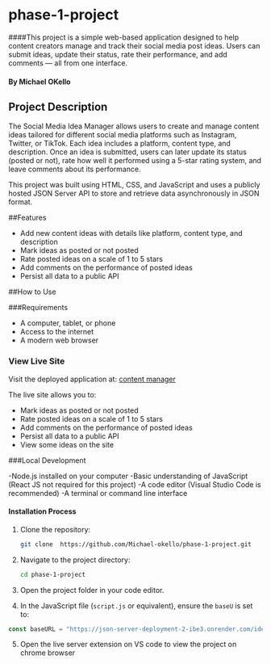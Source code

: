# phase-1-project

####This project is a simple web-based application designed to help content creators manage and track their social media post ideas. Users can submit ideas, update their status, rate their performance, and add comments — all from one interface.

#### By **Michael OKello**

## Project Description

The Social Media Idea Manager allows users to create and manage content ideas tailored for different social media platforms such as Instagram, Twitter, or TikTok. Each idea includes a platform, content type, and description. Once an idea is submitted, users can later update its status (posted or not), rate how well it performed using a 5-star rating system, and leave comments about its performance.

This project was built using HTML, CSS, and JavaScript and uses a publicly hosted JSON Server API to store and retrieve data asynchronously in JSON format.

##Features

- Add new content ideas with details like platform, content type, and description
- Mark ideas as posted or not posted
- Rate posted ideas on a scale of 1 to 5 stars
- Add comments on the performance of posted ideas
- Persist all data to a public API

##How to Use

###Requirements

- A computer, tablet, or phone
- Access to the internet
- A modern web browser
  
### View Live Site

Visit the deployed application at: [content manager](https://michael-okello.github.io/phase-1-project/)

The live site allows you to:
- Mark ideas as posted or not posted
- Rate posted ideas on a scale of 1 to 5 stars
- Add comments on the performance of posted ideas
- Persist all data to a public API
- View some ideas on the site

###Local Development

-Node.js installed on your computer
-Basic understanding of JavaScript (React JS not required for this project)
-A code editor (Visual Studio Code is recommended)
-A terminal or command line interface

#### Installation Process

1. Clone the repository:
    ```bash
   git clone  https://github.com/Michael-okello/phase-1-project.git
     ```
2. Navigate to the project directory:

   ```bash
   cd phase-1-project
   ```

3. Open the project folder in your code editor.

4. In the JavaScript file (`script.js` or equivalent), ensure the `baseU` is set to:
```javascript
const baseURL = "https://json-server-deployment-2-ibe3.onrender.com/ideas";
```
5. Open the live server extension on VS code to view the project on chrome browser    


